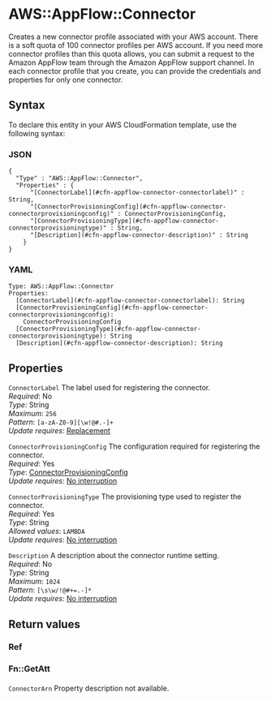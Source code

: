 # AWS::AppFlow::Connector<a name="aws-resource-appflow-connector"></a>

 Creates a new connector profile associated with your AWS account\. There is a soft quota of 100 connector profiles per AWS account\. If you need more connector profiles than this quota allows, you can submit a request to the Amazon AppFlow team through the Amazon AppFlow support channel\. In each connector profile that you create, you can provide the credentials and properties for only one connector\.

## Syntax<a name="aws-resource-appflow-connector-syntax"></a>

To declare this entity in your AWS CloudFormation template, use the following syntax:

### JSON<a name="aws-resource-appflow-connector-syntax.json"></a>

```
{
  "Type" : "AWS::AppFlow::Connector",
  "Properties" : {
      "[ConnectorLabel](#cfn-appflow-connector-connectorlabel)" : String,
      "[ConnectorProvisioningConfig](#cfn-appflow-connector-connectorprovisioningconfig)" : ConnectorProvisioningConfig,
      "[ConnectorProvisioningType](#cfn-appflow-connector-connectorprovisioningtype)" : String,
      "[Description](#cfn-appflow-connector-description)" : String
    }
}
```

### YAML<a name="aws-resource-appflow-connector-syntax.yaml"></a>

```
Type: AWS::AppFlow::Connector
Properties: 
  [ConnectorLabel](#cfn-appflow-connector-connectorlabel): String
  [ConnectorProvisioningConfig](#cfn-appflow-connector-connectorprovisioningconfig): 
    ConnectorProvisioningConfig
  [ConnectorProvisioningType](#cfn-appflow-connector-connectorprovisioningtype): String
  [Description](#cfn-appflow-connector-description): String
```

## Properties<a name="aws-resource-appflow-connector-properties"></a>

`ConnectorLabel`  <a name="cfn-appflow-connector-connectorlabel"></a>
The label used for registering the connector\.  
*Required*: No  
*Type*: String  
*Maximum*: `256`  
*Pattern*: `[a-zA-Z0-9][\w!@#.-]+`  
*Update requires*: [Replacement](https://docs.aws.amazon.com/AWSCloudFormation/latest/UserGuide/using-cfn-updating-stacks-update-behaviors.html#update-replacement)

`ConnectorProvisioningConfig`  <a name="cfn-appflow-connector-connectorprovisioningconfig"></a>
The configuration required for registering the connector\.  
*Required*: Yes  
*Type*: [ConnectorProvisioningConfig](aws-properties-appflow-connector-connectorprovisioningconfig.md)  
*Update requires*: [No interruption](https://docs.aws.amazon.com/AWSCloudFormation/latest/UserGuide/using-cfn-updating-stacks-update-behaviors.html#update-no-interrupt)

`ConnectorProvisioningType`  <a name="cfn-appflow-connector-connectorprovisioningtype"></a>
The provisioning type used to register the connector\.  
*Required*: Yes  
*Type*: String  
*Allowed values*: `LAMBDA`  
*Update requires*: [No interruption](https://docs.aws.amazon.com/AWSCloudFormation/latest/UserGuide/using-cfn-updating-stacks-update-behaviors.html#update-no-interrupt)

`Description`  <a name="cfn-appflow-connector-description"></a>
A description about the connector runtime setting\.  
*Required*: No  
*Type*: String  
*Maximum*: `1024`  
*Pattern*: `[\s\w/!@#+=.-]*`  
*Update requires*: [No interruption](https://docs.aws.amazon.com/AWSCloudFormation/latest/UserGuide/using-cfn-updating-stacks-update-behaviors.html#update-no-interrupt)

## Return values<a name="aws-resource-appflow-connector-return-values"></a>

### Ref<a name="aws-resource-appflow-connector-return-values-ref"></a>

### Fn::GetAtt<a name="aws-resource-appflow-connector-return-values-fn--getatt"></a>

#### <a name="aws-resource-appflow-connector-return-values-fn--getatt-fn--getatt"></a>

`ConnectorArn`  <a name="ConnectorArn-fn::getatt"></a>
Property description not available\.